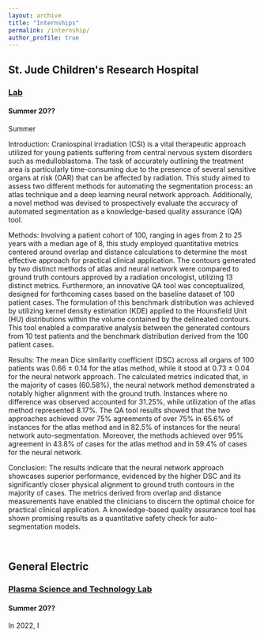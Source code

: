```yaml
---
layout: archive
title: "Internships"
permalink: /internship/
author_profile: true
---
```


## St. Jude Children's Research Hospital
### [Lab](link)
#### Summer 20??

Summer

Introduction: Craniospinal irradiation (CSI) is a vital therapeutic approach utilized for young patients suffering from central nervous system disorders such as medulloblastoma. The task of accurately outlining the treatment area is particularly time-consuming due to the presence of several sensitive organs at risk (OAR) that can be affected by radiation. This study aimed to assess two different methods for automating the segmentation process: an atlas technique and a deep learning neural network approach. Additionally, a novel method was devised to prospectively evaluate the accuracy of automated segmentation as a knowledge-based quality assurance (QA) tool.

Methods: Involving a patient cohort of 100, ranging in ages from 2 to 25 years with a median age of 8, this study employed quantitative metrics centered around overlap and distance calculations to determine the most effective approach for practical clinical application. The contours generated by two distinct methods of atlas and neural network were compared to ground truth contours approved by a radiation oncologist, utilizing 13 distinct metrics. Furthermore, an innovative QA tool was conceptualized, designed for forthcoming cases based on the baseline dataset of 100 patient cases. The formulation of this benchmark distribution was achieved by utilizing kernel density estimation (KDE) applied to the Hounsfield Unit (HU) distributions within the volume contained by the delineated contours. This tool enabled a comparative analysis between the generated contours from 10 test patients and the benchmark distribution derived from the 100 patient cases.

Results: The mean Dice similarity coefficient (DSC) across all organs of 100 patients was 0.66 ± 0.14 for the atlas method, while it stood at 0.73 ± 0.04 for the neural network approach. The calculated metrics indicated that, in the majority of cases (60.58%), the neural network method demonstrated a notably higher alignment with the ground truth. Instances where no difference was observed accounted for 31.25%, while utilization of the atlas method represented 8.17%. The QA tool results showed that the two approaches achieved over 75% agreements of over 75% in 65.6% of instances for the atlas method and in 82.5% of instances for the neural network auto-segmentation. Moreover, the methods achieved over 95% agreement in 43.8% of cases for the atlas method and in 59.4% of cases for the neural network.

Conclusion: The results indicate that the neural network approach showcases superior performance, evidenced by the higher DSC and its significantly closer physical alignment to ground truth contours in the majority of cases. The metrics derived from overlap and distance measurements have enabled the clinicians to discern the optimal choice for practical clinical application. A knowledge-based quality assurance tool has shown promising results as a quantitative safety check for auto-segmentation models.






<br>

## General Electric 
### [Plasma Science and Technology Lab](https://pstlab.engin.umich.edu)
#### Summer 20??

In 2022, I 
